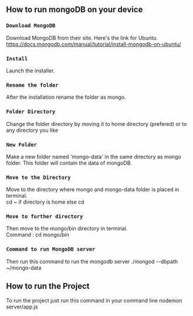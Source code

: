 ## How to run mongoDB on your device

### `Download MongoDB`

Download MongoDB from their site. Here's the link for Ubuntu.
https://docs.mongodb.com/manual/tutorial/install-mongodb-on-ubuntu/

### `Install`

Launch the installer.<br>

### `Rename the folder`

After the installation rename the folder as mongo.

### `Folder Directory`

Change the folder directory by moving it to home directory (prefered) or to any directory you like

### `New Folder`

Make a new folder named 'mongo-data' in the same directory as mongo folder. This folder will contain the data of mongoDB.

### `Move to the Directory`

Move to the directory where mongo and mongo-data folder is placed in terminal.<br>
cd ~ if directory is home else cd <Directory-name>

### `Move to further directory`

Then move to the mongo/bin directory in terminal.<br>
Command : cd mongo/bin

### `Command to run MongoDB server`

Then run this command to run the mongodb server ./mongod --dbpath ~/mongo-data

## How to run the Project

To run the project just run this command in your command line nodemon server/app.js
